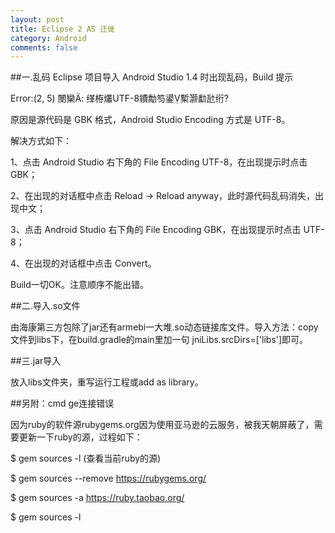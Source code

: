 ```yaml
---
layout: post
title: Eclipse 2 AS 迁徙
category: Android
comments: false
---
```


##一.乱码
 Eclipse 项目导入 Android Studio 1.4 时出现乱码，Build 提示
 
Error:(2, 5) 閿欒: 缂栫爜UTF-8鐨勪笉鍙槧灏勫瓧绗?

原因是源代码是 GBK 格式，Android Studio Encoding 方式是 UTF-8。

解决方式如下：

1、点击 Android Studio 右下角的 File Encoding UTF-8，在出现提示时点击 GBK；

2、在出现的对话框中点击 Reload -> Reload anyway，此时源代码乱码消失，出现中文；

3、点击 Android Studio 右下角的 File Encoding GBK，在出现提示时点击 UTF-8；

4、在出现的对话框中点击 Convert。

Build一切OK。注意顺序不能出错。

##二.导入.so文件

由海康第三方包除了jar还有armebi一大堆.so动态链接库文件。导入方法：copy文件到libs下，在build.gradle的main里加一句
jniLibs.srcDirs=['libs']即可。

##三.jar导入

放入libs文件夹，重写运行工程或add as library。

##另附：cmd ge连接错误 

因为ruby的软件源rubygems.org因为使用亚马逊的云服务，被我天朝屏蔽了，需要更新一下ruby的源，过程如下：

$ gem sources -l (查看当前ruby的源)

$ gem sources --remove https://rubygems.org/

$ gem sources -a https://ruby.taobao.org/

$ gem sources -l

